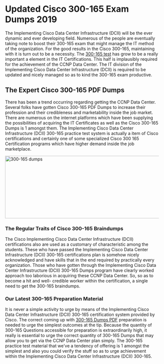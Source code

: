 <h1><strong>Updated Cisco 300-165 Exam Dumps 2019</strong></h1>
<p>The Implementing Cisco Data Center Infrastructure (DCII) will be the ever dynamic and ever developing field. Numerous of the people are eventually taking note to boost their 300-165 exam that might manage the IT method of the organization. For the good results in the Cisco 300-165, maintaining with it is turn out to be a necessity. The <a href="https://www.securedumps.com/300-165-cheat-sheet.html">300-165 test</a> has grow to be a really important a element in the IT Certifications. This half is implausibly required for the achievement of the CCNP Data Center. The IT division of the Implementing Cisco Data Center Infrastructure (DCII) is required to be updated and nicely managed so as to kind the 300-165 exam productive.</p>
<h2><strong>The Expert Cisco 300-165 PDF Dumps</strong></h2>
<p>There has been a trend occurring regarding getting the CCNP Data Center. Several folks have gotten Cisco 300-165 PDF Dumps to increase their profession and their credibleness and marketability inside the job market. There are numerous on the internet platforms which have been supplying the possibilities of acquiring the IT Certificates as well as the Cisco 300-165 Dumps is 1 amongst them. The Implementing Cisco Data Center Infrastructure (DCII) 300-165 practice test system is actually a item of Cisco certifications and certainly one of some specialized Cisco 300 165 Certification programs which have higher demand inside the job marketplace.</p>
<p><a href="https://www.securedumps.com/300-165-cheat-sheet.html"><img src="https://i.imgur.com/LkNlujf.jpg" alt="300-165 dumps" width="550" height="204" /></a></p>
<h3><strong>The Regular Traits of Cisco 300-165 Braindumps</strong></h3>
<p>The Cisco Implementing Cisco Data Center Infrastructure (DCII) certifications also are used as a customary of characteristic among the students. These who have passed the Implementing Cisco Data Center Infrastructure (DCII) 300-165 certifications plan is somehow nicely acknowledged and have skills that in the end required by practically every organization. Those who have gotten through the Implementing Cisco Data Center Infrastructure (DCII) 300-165 Dumps program have clearly worked approach too laborious in acquiring these CCNP Data Center. So, so as to become a hit and well- credible worker within the certification, a single need to get the 300-165 braindumps.</p>
<h3><strong>Our Latest 300-165 Preparation Material</strong></h3>
<p>It is never a simple activity to urge by means of the Implementing Cisco Data Center Infrastructure (DCII) 300-165 certification system provided by Cisco. The correct coming up with <a href="https://www.securedumps.com/300-165-cheat-sheet.html">300-165 Dumps PDF</a> preparation is needed to urge the simplest outcomes at the tip. Because the quantity of 300-165 Questions accessible for preparation is extraordinarily high, it really is essential to urge the correct quantity of 300-165 Dumps that may allow you to get via the CCNP Data Center plan simply. The 300-165 practice test material that we've a tendency of offering is 1 amongst the simplest and also you could verify the stuff so as to urge achievement within the Implementing Cisco Data Center Infrastructure (DCII) 300-165.</p>
